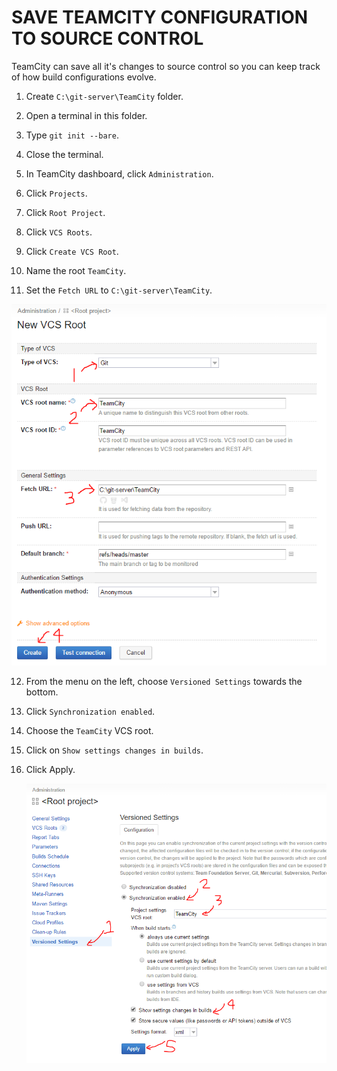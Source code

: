 SAVE TEAMCITY CONFIGURATION TO SOURCE CONTROL
=============================================

TeamCity can save all it's changes to source control so you can keep track of how build configurations evolve.

1. Create `C:\git-server\TeamCity` folder.

2. Open a terminal in this folder.

3. Type `git init --bare`.

4. Close the terminal.

5. In TeamCity dashboard, click `Administration`.

6. Click `Projects`.

7. Click `Root Project`.

8. Click `VCS Roots`.

9. Click `Create VCS Root`.

10. Name the root `TeamCity`.

11. Set the `Fetch URL` to `C:\git-server\TeamCity`.

   ![TeamCity VCS Root](1-teamcity-vcs-root.png)

12. From the menu on the left, choose `Versioned Settings` towards the bottom.

13. Click `Synchronization enabled`.

14. Choose the `TeamCity` VCS root.

15. Click on `Show settings changes in builds`.

16. Click Apply.

    ![Versioned Settings](2-versioned-settings.png)

